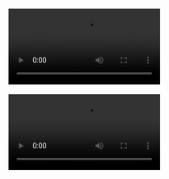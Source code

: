# <video class="jw-video jw-reset" tabindex="-1" disableremoteplayback="" webkit-playsinline="" playsinline="" preload="auto" src="https://fvs.io/redirector?token=OW1ZeTZ6cThMUVR0VVVlNmVNd0RVRVhTa1l2eU5ZNERUcDEzblFNZ3djbjhSM3J1TlFGMjZtM0dlWlNnM2t3L1VNTE1OQ0ppQ2hLZnJ5VFBXRFNhSjZnak9KUE1yMTFUdGNoRkYvcWZZNWVYbWkxUW5wV1hjWXlRTWpzQ1dXZkdianRROUNaVWhSTTB2Ym5QQVBzYkwydVBaOHo1OmN5TEFlekpONUFjQW0vTk1QcE8vbEE9PQs3qz"></video>


<video class="jw-video jw-reset" tabindex="-1" disableremoteplayback="" webkit-playsinline="" playsinline="" preload="auto" src="https://fvs.io/redirector?token=ejRNNVhVSnFkR2FKZXp4Y25aSUxkb0NVa1lSR24xWC9RRktmR2lvN0JDbk1rT3VFM0JiQ3JhU0NsREpySFQ4d2g3K0lncFhBM29BYmdEbHBqWExkV003WHM5eU5nSGNXNGdIOHI5c0taZHNxYzJqZlhpemplY1hGT25QMTNkeExiSWFrZm8wdFZYZUtSSjBseHg1U2R0M1EwYVNwOmZ0bVcxNWk1RjhiOXIxRUM2dnhybVE9PQfCiT"></video>